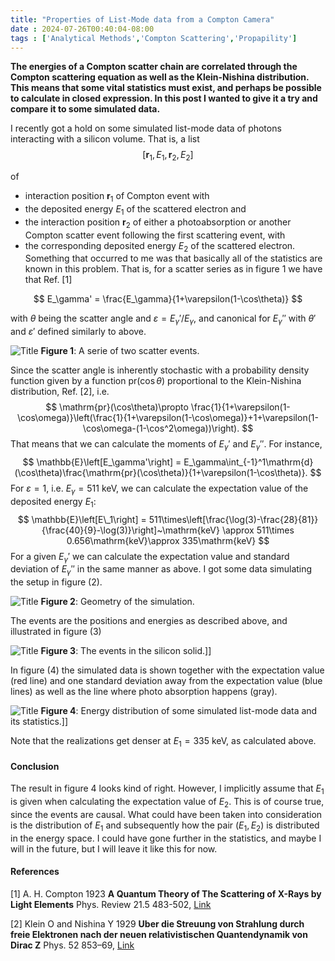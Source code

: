 ```yaml
---
title: "Properties of List-Mode data from a Compton Camera"
date : 2024-07-26T00:40:04-08:00
tags : ['Analytical Methods','Compton Scattering','Propapility']
---
```



__The energies of a Compton scatter chain are correlated through the Compton scattering equation as well as the Klein-Nishina distribution. This means that some vital statistics must exist, and perhaps be possible to calculate in closed expression. In this post I wanted to give it a try and compare it to some simulated data.__

I recently got a hold on some simulated list-mode data of photons interacting with a silicon volume. That is, a list
$$
[\mathbf{r}_1,E_1,\mathbf{r}_2,E_2]
$$

of
- interaction position $\mathbf{r}_1$ of Compton event with
- the deposited energy $E_1$ of the scattered electron and
- the interaction position $\mathbf{r}_2$ of either a photoabsorption or another Compton scatter event following the first scattering event, with
- the corresponding deposited energy $E_2$ of the scattered electron.
Something that occurred to me was that basically all of the statistics are known in this problem. That is, for a scatter series as in figure 1 we have that Ref. [1]

$$
E_\gamma' = \frac{E_\gamma}{1+\varepsilon(1-\cos\theta)}
$$

with $\theta$ being the scatter angle and $\varepsilon = E_\gamma'/E_\gamma$, and canonical for $E_\gamma''$ with $\theta'$ and $\varepsilon'$ defined similarly to above.

![Title](/ScatterSeries.png)
__Figure 1__: A serie of two scatter events.

Since the scatter angle is inherently stochastic with a probability density function given by a function $\mathrm{pr}(\cos\theta)$ proportional to the Klein-Nishina distribution, Ref. [2], i.e.
$$
\mathrm{pr}(\cos\theta)\propto \frac{1}{1+\varepsilon(1-\cos\omega)}\left(\frac{1}{1+\varepsilon(1-\cos\omega)}+1+\varepsilon(1-\cos\omega-(1-\cos^2\omega))\right).
$$
That means that we can calculate the moments of $E_\gamma'$ and $E_\gamma''$. For instance,
$$
\mathbb{E}\left[E_\gamma'\right] = E_\gamma\int_{-1}^1\mathrm{d}(\cos\theta)\frac{\mathrm{pr}(\cos\theta)}{1+\varepsilon(1-\cos\theta)}.
$$
For $\varepsilon = 1$, i.e. $E_\gamma = 511~\mathrm{keV}$, we can calculate the expectation value of the deposited energy $E_1$:
$$
\mathbb{E}\left[E\_1\right] = 511\times\left[\frac{\log(3)-\frac{28}{81}}{\frac{40}{9}-\log(3)}\right]~\mathrm{keV} \approx 511\times 0.656\mathrm{keV}\approx 335\mathrm{keV}
$$
For a given $E_\gamma'$ we can calculate the expectation value and standard deviation of $E_\gamma''$ in the same manner as above. I got some data simulating the setup in figure (2).

![Title](/SimulationGeometry.png)
__Figure 2__: Geometry of the simulation.

The events are the positions and energies as described above, and illustrated in figure (3)

![Title](/EventsInSi3.png)
__Figure 3__: The events in the silicon solid.]]

In figure (4) the simulated data is shown together with the expectation value (red line) and one standard deviation away from the expectation value (blue lines) as well as the line where photo absorption happens (gray).

![Title](/EnergyDistribution.png)
__Figure 4__: Energy distribution of some simulated list-mode data and its statistics.]]

Note that the realizations get denser at $E_1 = 335~\mathrm{keV}$, as calculated above.
#### Conclusion

The result in figure 4 looks kind of right. However, I implicitly assume that $E_1$ is given when calculating the expectation value of $E_2$. This is of course true, since the events are causal. What could have been taken into consideration is the distribution of $E_1$ and subsequently how the pair $(E_1,E_2)$ is distributed in the energy space. I could have gone further in the statistics, and maybe I will in the future, but I will leave it like this for now.
#### References

[1] A. H. Compton 1923 __A Quantum Theory of The Scattering of X-Rays by Light Elements__ Phys. Review 21.5 483-502, [Link](https://history.aip.org/exhibits/gap/PDF/compton.pdf)

[2] Klein O and Nishina Y 1929 __Uber die Streuung von Strahlung durch freie Elektronen nach der neuen relativistischen Quantendynamik von Dirac Z__ Phys. 52 853–69, [Link](https://ui.adsabs.harvard.edu/abs/1929ZPhy...52..853K/abstract)
